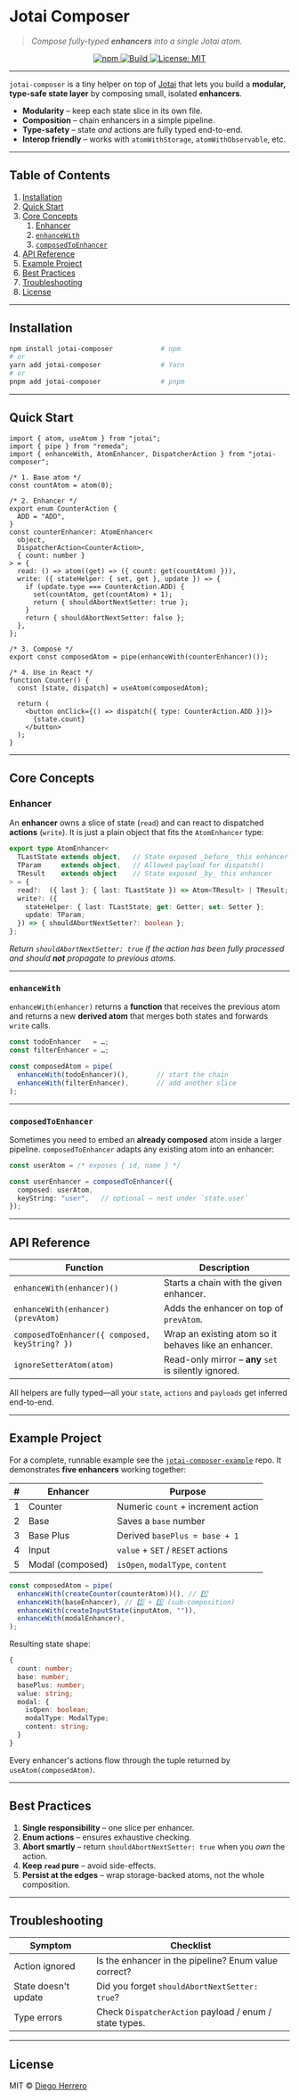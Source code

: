 <!-- @format -->

# Jotai Composer

> _Compose fully-typed **enhancers** into a single Jotai atom._

<p align="center">
  <a href="https://www.npmjs.com/package/jotai-composer">
    <img alt="npm" src="https://img.shields.io/npm/v/jotai-composer?color=cb3837&logo=npm" />
  </a>
  <a href="https://github.com/jotai-composer/jotai-composer/actions">
    <img alt="Build" src="https://github.com/jotai-composer/jotai-composer/workflows/CI/badge.svg" />
  </a>
  <a href="https://github.com/jotai-composer/jotai-composer/blob/main/LICENSE">
    <img alt="License: MIT" src="https://img.shields.io/badge/License-MIT-yellow.svg" />
  </a>
</p>

---

`jotai-composer` is a tiny helper on top of
[Jotai](https://jotai.org/) that lets you build a **modular, type-safe state
layer** by composing small, isolated **enhancers**.

- **Modularity** – keep each state slice in its own file.
- **Composition** – chain enhancers in a simple pipeline.
- **Type-safety** – state _and_ actions are fully typed end-to-end.
- **Interop friendly** – works with `atomWithStorage`, `atomWithObservable`,
  etc.

---

## Table of Contents

1. [Installation](#installation)
2. [Quick Start](#quick-start)
3. [Core Concepts](#core-concepts)
   1. [Enhancer](#enhancer)
   2. [`enhanceWith`](#enhancewith)
   3. [`composedToEnhancer`](#composedtoenhancer)
4. [API Reference](#api-reference)
5. [Example Project](#example-project)
6. [Best Practices](#best-practices)
7. [Troubleshooting](#troubleshooting)
8. [License](#license)

---

## Installation

```bash
npm install jotai-composer            # npm
# or
yarn add jotai-composer               # Yarn
# or
pnpm add jotai-composer               # pnpm
```

---

## Quick Start

```tsx
import { atom, useAtom } from "jotai";
import { pipe } from "remeda";
import { enhanceWith, AtomEnhancer, DispatcherAction } from "jotai-composer";

/* 1. Base atom */
const countAtom = atom(0);

/* 2. Enhancer */
export enum CounterAction {
  ADD = "ADD",
}
const counterEnhancer: AtomEnhancer<
  object,
  DispatcherAction<CounterAction>,
  { count: number }
> = {
  read: () => atom((get) => ({ count: get(countAtom) })),
  write: ({ stateHelper: { set, get }, update }) => {
    if (update.type === CounterAction.ADD) {
      set(countAtom, get(countAtom) + 1);
      return { shouldAbortNextSetter: true };
    }
    return { shouldAbortNextSetter: false };
  },
};

/* 3. Compose */
export const composedAtom = pipe(enhanceWith(counterEnhancer)());

/* 4. Use in React */
function Counter() {
  const [state, dispatch] = useAtom(composedAtom);

  return (
    <button onClick={() => dispatch({ type: CounterAction.ADD })}>
      {state.count}
    </button>
  );
}
```

---

## Core Concepts

### Enhancer

An **enhancer** owns a slice of state (`read`) and can react to dispatched
**actions** (`write`). It is just a plain object that fits the
`AtomEnhancer` type:

```ts
export type AtomEnhancer<
  TLastState extends object,   // State exposed _before_ this enhancer
  TParam     extends object,   // Allowed payload for dispatch()
  TResult    extends object    // State exposed _by_ this enhancer
> = {
  read?:  ({ last }: { last: TLastState }) => Atom<TResult> | TResult;
  write?: ({
    stateHelper: { last: TLastState; get: Getter; set: Setter };
    update: TParam;
  }) => { shouldAbortNextSetter?: boolean };
};
```

_Return `shouldAbortNextSetter: true` if the action has been fully
processed and should **not** propagate to previous atoms._

---

### `enhanceWith`

`enhanceWith(enhancer)` returns a **function** that receives the previous
atom and returns a new **derived atom** that merges both states and
forwards `write` calls.

```ts
const todoEnhancer   = …;
const filterEnhancer = …;

const composedAtom = pipe(
  enhanceWith(todoEnhancer)(),       // start the chain
  enhanceWith(filterEnhancer),       // add another slice
);
```

---

### `composedToEnhancer`

Sometimes you need to embed an **already composed** atom inside a larger
pipeline. `composedToEnhancer` adapts any existing atom into an
enhancer:

```ts
const userAtom = /* exposes { id, name } */

const userEnhancer = composedToEnhancer({
  composed: userAtom,
  keyString: "user",   // optional – nest under `state.user`
});
```

---

## API Reference

| Function                                       | Description                                           |
| ---------------------------------------------- | ----------------------------------------------------- |
| `enhanceWith(enhancer)()`                      | Starts a chain with the given enhancer.               |
| `enhanceWith(enhancer)(prevAtom)`              | Adds the enhancer on top of `prevAtom`.               |
| `composedToEnhancer({ composed, keyString? })` | Wrap an existing atom so it behaves like an enhancer. |
| `ignoreSetterAtom(atom)`                       | Read-only mirror – **any** `set` is silently ignored. |

All helpers are fully typed—all your `state`, `actions` and `payloads`
get inferred end-to-end.

---

## Example Project

For a complete, runnable example see the
[`jotai-composer-example`](https://github.com/jotai-composer/jotai-composer-example)
repo. It demonstrates **five enhancers** working together:

| #   | Enhancer         | Purpose                            |
| --- | ---------------- | ---------------------------------- |
| 1   | Counter          | Numeric `count` + increment action |
| 2   | Base             | Saves a `base` number              |
| 3   | Base Plus        | Derived `basePlus = base + 1`      |
| 4   | Input            | `value` + `SET` / `RESET` actions  |
| 5   | Modal (composed) | `isOpen`, `modalType`, `content`   |

```ts
const composedAtom = pipe(
  enhanceWith(createCounter(counterAtom))(), // 1️⃣
  enhanceWith(baseEnhancer), // 2️⃣ + 3️⃣ (sub-composition)
  enhanceWith(createInputState(inputAtom, "")),
  enhanceWith(modalEnhancer),
);
```

Resulting state shape:

```ts
{
  count: number;
  base: number;
  basePlus: number;
  value: string;
  modal: {
    isOpen: boolean;
    modalType: ModalType;
    content: string;
  }
}
```

Every enhancer's actions flow through the tuple returned by
`useAtom(composedAtom)`.

---

## Best Practices

1. **Single responsibility** – one slice per enhancer.
2. **Enum actions** – ensures exhaustive checking.
3. **Abort smartly** – return `shouldAbortNextSetter: true` when you _own_
   the action.
4. **Keep `read` pure** – avoid side-effects.
5. **Persist at the edges** – wrap storage-backed atoms, not the whole
   composition.

---

## Troubleshooting

| Symptom              | Checklist                                              |
| -------------------- | ------------------------------------------------------ |
| Action ignored       | Is the enhancer in the pipeline? Enum value correct?   |
| State doesn't update | Did you forget `shouldAbortNextSetter: true`?          |
| Type errors          | Check `DispatcherAction` payload / enum / state types. |

---

## License

MIT © [Diego Herrero](https://github.com/diegodhh)
